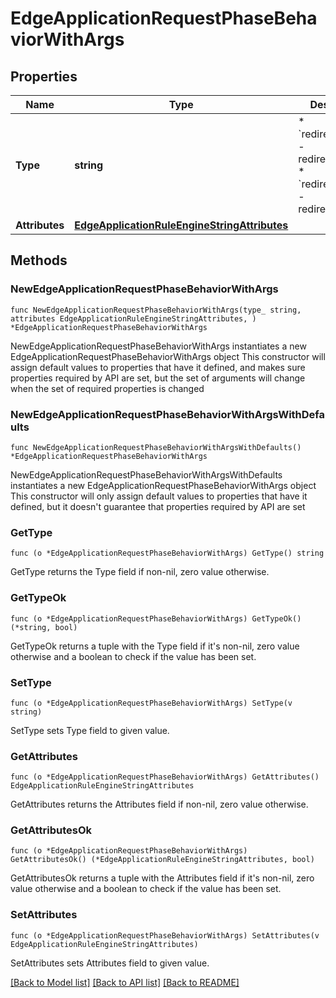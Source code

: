 # EdgeApplicationRequestPhaseBehaviorWithArgs

## Properties

Name | Type | Description | Notes
------------ | ------------- | ------------- | -------------
**Type** | **string** | * &#x60;redirect_to_301&#x60; - redirect_to_301 * &#x60;redirect_to_302&#x60; - redirect_to_302 | 
**Attributes** | [**EdgeApplicationRuleEngineStringAttributes**](EdgeApplicationRuleEngineStringAttributes.md) |  | 

## Methods

### NewEdgeApplicationRequestPhaseBehaviorWithArgs

`func NewEdgeApplicationRequestPhaseBehaviorWithArgs(type_ string, attributes EdgeApplicationRuleEngineStringAttributes, ) *EdgeApplicationRequestPhaseBehaviorWithArgs`

NewEdgeApplicationRequestPhaseBehaviorWithArgs instantiates a new EdgeApplicationRequestPhaseBehaviorWithArgs object
This constructor will assign default values to properties that have it defined,
and makes sure properties required by API are set, but the set of arguments
will change when the set of required properties is changed

### NewEdgeApplicationRequestPhaseBehaviorWithArgsWithDefaults

`func NewEdgeApplicationRequestPhaseBehaviorWithArgsWithDefaults() *EdgeApplicationRequestPhaseBehaviorWithArgs`

NewEdgeApplicationRequestPhaseBehaviorWithArgsWithDefaults instantiates a new EdgeApplicationRequestPhaseBehaviorWithArgs object
This constructor will only assign default values to properties that have it defined,
but it doesn't guarantee that properties required by API are set

### GetType

`func (o *EdgeApplicationRequestPhaseBehaviorWithArgs) GetType() string`

GetType returns the Type field if non-nil, zero value otherwise.

### GetTypeOk

`func (o *EdgeApplicationRequestPhaseBehaviorWithArgs) GetTypeOk() (*string, bool)`

GetTypeOk returns a tuple with the Type field if it's non-nil, zero value otherwise
and a boolean to check if the value has been set.

### SetType

`func (o *EdgeApplicationRequestPhaseBehaviorWithArgs) SetType(v string)`

SetType sets Type field to given value.


### GetAttributes

`func (o *EdgeApplicationRequestPhaseBehaviorWithArgs) GetAttributes() EdgeApplicationRuleEngineStringAttributes`

GetAttributes returns the Attributes field if non-nil, zero value otherwise.

### GetAttributesOk

`func (o *EdgeApplicationRequestPhaseBehaviorWithArgs) GetAttributesOk() (*EdgeApplicationRuleEngineStringAttributes, bool)`

GetAttributesOk returns a tuple with the Attributes field if it's non-nil, zero value otherwise
and a boolean to check if the value has been set.

### SetAttributes

`func (o *EdgeApplicationRequestPhaseBehaviorWithArgs) SetAttributes(v EdgeApplicationRuleEngineStringAttributes)`

SetAttributes sets Attributes field to given value.



[[Back to Model list]](../README.md#documentation-for-models) [[Back to API list]](../README.md#documentation-for-api-endpoints) [[Back to README]](../README.md)


